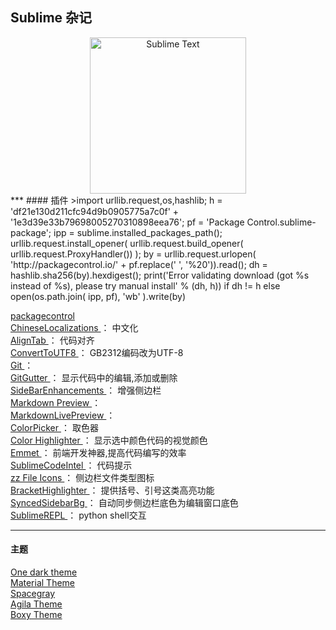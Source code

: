 ## Sublime 杂记  
<div align=center>
<img src="https://upload.wikimedia.org/wikipedia/en/4/4c/Sublime_Text_Logo.png" width="250" height="250" alt="Sublime Text"/>
</div>
***
#### 插件  
>import urllib.request,os,hashlib; h = 'df21e130d211cfc94d9b0905775a7c0f' + '1e3d39e33b79698005270310898eea76'; pf = 'Package Control.sublime-package'; ipp = sublime.installed_packages_path(); urllib.request.install_opener( urllib.request.build_opener( urllib.request.ProxyHandler()) ); by = urllib.request.urlopen( 'http://packagecontrol.io/' + pf.replace(' ', '%20')).read(); dh = hashlib.sha256(by).hexdigest(); print('Error validating download (got %s instead of %s), please try manual install' % (dh, h)) if dh != h else open(os.path.join( ipp, pf), 'wb' ).write(by)

[packagecontrol       ](https://packagecontrol.io/)  
[ChineseLocalizations ](https://github.com/rexdf/ChineseLocalization)                   ： 中文化  
[AlignTab             ](https://github.com/randy3k/AlignTab)                            ： 代码对齐  
[ConvertToUTF8        ](https://github.com/seanliang/ConvertToUTF8)                     ： GB2312编码改为UTF-8  
[Git                  ](https://github.com/kemayo/sublime-text-git)                     ：  
[GitGutter            ](https://github.com/jisaacks/GitGutter)                          ： 显示代码中的编辑,添加或删除  
[SideBarEnhancements  ](https://github.com/SideBarEnhancements-org/SideBarEnhancements) ： 增强侧边栏  
[Markdown Preview     ](https://github.com/revolunet/sublimetext-markdown-preview)      ：  
[MarkdownLivePreview  ](https://github.com/math2001/MarkdownLivePreview)                ：  
[ColorPicker          ](https://github.com/weslly/ColorPicker)                          ： 取色器  
[Color Highlighter    ](https://github.com/Monnoroch/ColorHighlighter)                  ： 显示选中颜色代码的视觉颜色  
[Emmet                ](https://github.com/sergeche/emmet-sublime)                      ： 前端开发神器,提高代码编写的效率  
[SublimeCodeIntel     ](https://github.com/SublimeCodeIntel/SublimeCodeIntel)           ： 代码提示  
[zz File Icons        ](https://github.com/ihodev/sublime-file-icons)                   ： 侧边栏文件类型图标  
[BracketHighlighter   ](https://github.com/facelessuser/BracketHighlighter)             ： 提供括号、引号这类高亮功能  
[SyncedSidebarBg      ](https://github.com/aziz/SublimeSyncedSidebarBg)                 ： 自动同步侧边栏底色为编辑窗口底色  
[SublimeREPL          ](https://github.com/wuub/SublimeREPL)                            ： python shell交互  

***
#### 主题  
[One dark theme ](https://github.com/andresmichel/one-dark-theme)  
[Material Theme ](https://github.com/equinusocio/material-theme)  
[Spacegray      ](https://github.com/kkga/spacegray)  
[Agila Theme    ](https://github.com/arvi/Agila-Theme)  
[Boxy Theme     ](https://github.com/ihodev/sublime-boxy)  